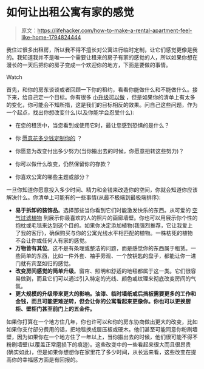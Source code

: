 # 如何让出租公寓有家的感觉

> 原文：<https://lifehacker.com/how-to-make-a-rental-apartment-feel-like-home-1794824444>

我住过很多出租房，所以我不得不擅长对公寓进行临时定制，让它们感觉更像是我的。我知道我并不是唯一一个需要让租来的房子有家的感觉的人，所以如果你想在漫长的一天后把你的房子变成一个欢迎你的地方，下面是要做的事情。

Watch

首先，和你的房东谈谈或者回顾一下你的租约，看看你能做什么和不能做什么。接下来，给自己定一个目标。你有很多 [小升级可以做](https://lifehacker.com/how-can-i-upgrade-my-rental-apartment-without-upsetting-5987860) ，但是如果你的清单上有太多的变化，你可能会不知所措，这是我们的目标相反的效果。问自己这些问题，作为一个起点，找出你想改变什么(以及你能学会忍受什么):

*   在您的租赁中，当您看到或使用它时，最让您感到恐惧的是什么？

*   你 [愿意花多少钱定制你的](https://lifehacker.com/how-to-set-up-a-new-home-when-youre-on-a-tight-budget-1167248276) ？

*   你愿意为改变付出多少努力(当你搬出去的时候，你愿意扭转这些努力)？

*   你可以做什么改变，仍然保留你的存款？

*   你喜欢公寓的哪些主题或部分？

一旦你知道你愿意投入多少时间、精力和金钱来改造你的空间，你就会知道你应该解决什么。你清单上可能有的一些事情(从最不极端到最极端排序):

*   **易于拆卸的装饰品**。选择那些当你看到它们时能激发快乐的东西。从可爱的 [空气过滤植物](https://lifehacker.com/this-graphic-shows-the-best-air-cleaning-plants-accord-1705307836) 到展示你最喜欢的人的照片的画廊墙壁。你也可以用展示你个性的抱枕或毛毯来达到这个目的。如果你决定添加植物(我强烈推荐，它让我爱上了我的客厅)，确保购买与你的公寓光线水平相匹配的植物。一株枯死的植物不会让你或任何人有家的感觉。
*   **万物皆有其位**。这不是有条理或整洁的问题，而是感觉你的东西属于租赁。一些简单的东西，比如一件外套、袖手旁观、一个放钥匙的盘子，都能让你一进门就有宾至如归的感觉。
*   **改变房间感觉的简单升级**。窗帘、照明和舒适的地毯都属于这一类。它们很容易做到，而且它们可以通过引入特定的光线、颜色或纹理来彻底改变房间的气氛。
*   **更大规模的升级带来更大的影响。油漆、临时墙纸或后挡板需要更多的工作和金钱，而且可能更难逆转，但会让你的公寓看起来更像你。你也可以更换厨柜、壁柜门甚至前门上的五金件。**

如果你打算在一个地方住几年，你也许可以和你的房东协商做出更大的改变，比如如果你支付部分费用的话，把地毯换成层压板或硬木。他们甚至可能同意你粉刷墙壁，因为如果你在一个地方住了一年以上，当你搬出去的时候，他们很可能不得不粉刷墙壁(以覆盖正常磨损下的痕迹)。这些改变中的一些看起来很大而且很昂贵(确实如此)，但是如果你想想你在家里花了多少时间，从长远来看，这些改变在提高你的幸福感方面是有回报的。